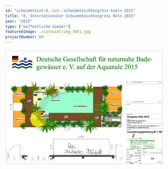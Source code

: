 ```yaml
---
id: "schwimmteich-8.-int.-schwimmteichkongress-koeln-2015"
title: "8. Internationaler Schwimmteichkongress Köln 2015"
year: "2015"
type: ["oeffentliche-baeder"]
featuredImage: ./carousel/img_5651.jpg
projectNumber: 69
---
```


![Entwurf](images/069-15entwurfkongress2015.png)